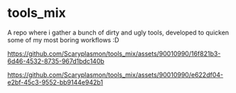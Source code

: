 # tools_mix

A repo where i gather a bunch of dirty and ugly tools, developed to quicken some of my most boring workflows :D

https://github.com/Scaryplasmon/tools_mix/assets/90010990/16f821b3-6d46-4532-8735-967d1bdc140b

https://github.com/Scaryplasmon/tools_mix/assets/90010990/e622df04-e2bf-45c3-9552-bb9144e942b1

